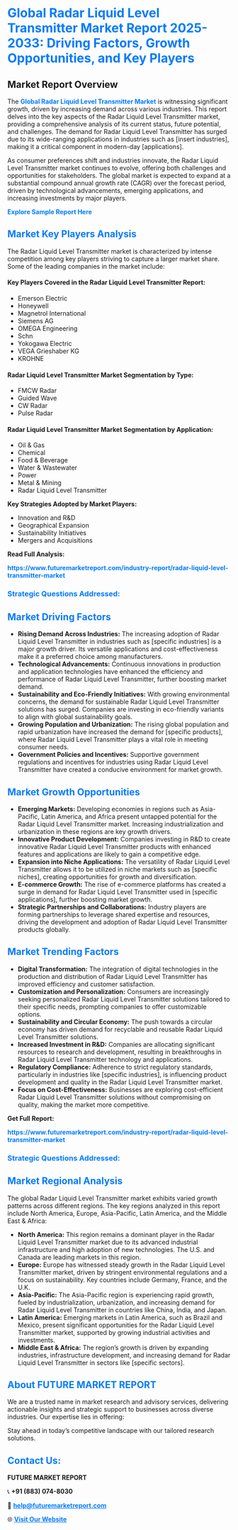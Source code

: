 <h1 style="color: #007BFF;">Global Radar Liquid Level Transmitter Market Report 2025-2033: Driving Factors, Growth Opportunities, and Key Players</h1>

<section id="overview">
<h2>Market Report Overview</h2>
<p>The <a href="https://www.futuremarketreport.com/industry-report/radar-liquid-level-transmitter-market" style="color: #007BFF; text-decoration: none;"><strong>Global Radar Liquid Level Transmitter Market</strong></a> is witnessing significant growth, driven by increasing demand across various industries. This report delves into the key aspects of the Radar Liquid Level Transmitter market, providing a comprehensive analysis of its current status, future potential, and challenges. The demand for Radar Liquid Level Transmitter has surged due to its wide-ranging applications in industries such as [insert industries], making it a critical component in modern-day [applications].</p>
<p>As consumer preferences shift and industries innovate, the Radar Liquid Level Transmitter market continues to evolve, offering both challenges and opportunities for stakeholders. The global market is expected to expand at a substantial compound annual growth rate (CAGR) over the forecast period, driven by technological advancements, emerging applications, and increasing investments by major players.</p>
</section>

<section id="overview">
<p><a href="https://www.futuremarketreport.com/request-sample/reportId=124660" style="color: #007BFF; text-decoration: none;"><strong>Explore Sample Report Here</strong></a></p>
</section>

<section id="key-players">
<h2 style="color: #007BFF;">Market Key Players Analysis</h2>
<p>The Radar Liquid Level Transmitter market is characterized by intense competition among key players striving to capture a larger market share. Some of the leading companies in the market include:</p>
<h4>Key Players Covered in the Radar Liquid Level Transmitter Report:</h4>
<ul><li>Emerson Electric</li><li>Honeywell</li><li>Magnetrol International</li><li>Siemens AG</li><li>OMEGA Engineering</li><li>Schn</li><li>Yokogawa Electric</li><li>VEGA Grieshaber KG</li><li>KROHNE</li></ul>
<h4>Radar Liquid Level Transmitter Market Segmentation by Type:</h4>
<ul><li>FMCW Radar</li><li>Guided Wave</li><li>CW Radar</li><li>Pulse Radar</li></ul>

<h4>Radar Liquid Level Transmitter Market Segmentation by Application:</h4>
<ul><li>Oil &amp; Gas</li><li>Chemical</li><li>Food &amp; Beverage</li><li>Water &amp; Wastewater</li><li>Power</li><li>Metal &amp; Mining</li><li>Radar Liquid Level Transmitter</li></ul>
<p><strong>Key Strategies Adopted by Market Players:</strong></p>
<ul>
<li>Innovation and R&D</li>
<li>Geographical Expansion</li>
<li>Sustainability Initiatives</li>
<li>Mergers and Acquisitions</li>
</ul>
</section>

<section>
<p><strong>Read Full Analysis: </strong></p><a href="https://www.futuremarketreport.com/industry-report/radar-liquid-level-transmitter-market" style="color: #007BFF; text-decoration: none;"><strong>https://www.futuremarketreport.com/industry-report/radar-liquid-level-transmitter-market</strong></a>
<h3 style="color: #007BFF;">Strategic Questions Addressed:</h3>
</section>

<section id="driving-factors">
<h2 style="color: #007BFF;">Market Driving Factors</h2>
<ul>
<li><strong>Rising Demand Across Industries:</strong> The increasing adoption of Radar Liquid Level Transmitter in industries such as [specific industries] is a major growth driver. Its versatile applications and cost-effectiveness make it a preferred choice among manufacturers.</li>
<li><strong>Technological Advancements:</strong> Continuous innovations in production and application technologies have enhanced the efficiency and performance of Radar Liquid Level Transmitter, further boosting market demand.</li>
<li><strong>Sustainability and Eco-Friendly Initiatives:</strong> With growing environmental concerns, the demand for sustainable Radar Liquid Level Transmitter solutions has surged. Companies are investing in eco-friendly variants to align with global sustainability goals.</li>
<li><strong>Growing Population and Urbanization:</strong> The rising global population and rapid urbanization have increased the demand for [specific products], where Radar Liquid Level Transmitter plays a vital role in meeting consumer needs.</li>
<li><strong>Government Policies and Incentives:</strong> Supportive government regulations and incentives for industries using Radar Liquid Level Transmitter have created a conducive environment for market growth.</li>
</ul>
</section>

<section id="growth-opportunities">
<h2 style="color: #007BFF;">Market Growth Opportunities</h2>
<ul>
<li><strong>Emerging Markets:</strong> Developing economies in regions such as Asia-Pacific, Latin America, and Africa present untapped potential for the Radar Liquid Level Transmitter market. Increasing industrialization and urbanization in these regions are key growth drivers.</li>
<li><strong>Innovative Product Development:</strong> Companies investing in R&D to create innovative Radar Liquid Level Transmitter products with enhanced features and applications are likely to gain a competitive edge.</li>
<li><strong>Expansion into Niche Applications:</strong> The versatility of Radar Liquid Level Transmitter allows it to be utilized in niche markets such as [specific niches], creating opportunities for growth and diversification.</li>
<li><strong>E-commerce Growth:</strong> The rise of e-commerce platforms has created a surge in demand for Radar Liquid Level Transmitter used in [specific applications], further boosting market growth.</li>
<li><strong>Strategic Partnerships and Collaborations:</strong> Industry players are forming partnerships to leverage shared expertise and resources, driving the development and adoption of Radar Liquid Level Transmitter products globally.</li>
</ul>
</section>

<section id="trending-factors">
<h2 style="color: #007BFF;">Market Trending Factors</h2>
<ul>
<li><strong>Digital Transformation:</strong> The integration of digital technologies in the production and distribution of Radar Liquid Level Transmitter has improved efficiency and customer satisfaction.</li>
<li><strong>Customization and Personalization:</strong> Consumers are increasingly seeking personalized Radar Liquid Level Transmitter solutions tailored to their specific needs, prompting companies to offer customizable options.</li>
<li><strong>Sustainability and Circular Economy:</strong> The push towards a circular economy has driven demand for recyclable and reusable Radar Liquid Level Transmitter solutions.</li>
<li><strong>Increased Investment in R&D:</strong> Companies are allocating significant resources to research and development, resulting in breakthroughs in Radar Liquid Level Transmitter technology and applications.</li>
<li><strong>Regulatory Compliance:</strong> Adherence to strict regulatory standards, particularly in industries like [specific industries], is influencing product development and quality in the Radar Liquid Level Transmitter market.</li>
<li><strong>Focus on Cost-Effectiveness:</strong> Businesses are exploring cost-efficient Radar Liquid Level Transmitter solutions without compromising on quality, making the market more competitive.</li>
</ul>
</section>

<section>
<p><strong>Get Full Report: </strong></p><a href="https://www.futuremarketreport.com/industry-report/radar-liquid-level-transmitter-market" style="color: #007BFF; text-decoration: none;"><strong>https://www.futuremarketreport.com/industry-report/radar-liquid-level-transmitter-market</strong></a>
<h3 style="color: #007BFF;">Strategic Questions Addressed:</h3>
</section>


<section id="regional-analysis">
<h2 style="color: #007BFF;">Market Regional Analysis</h2>
<p>The global Radar Liquid Level Transmitter market exhibits varied growth patterns across different regions. The key regions analyzed in this report include North America, Europe, Asia-Pacific, Latin America, and the Middle East & Africa:</p>
<ul>
<li><strong>North America:</strong> This region remains a dominant player in the Radar Liquid Level Transmitter market due to its advanced industrial infrastructure and high adoption of new technologies. The U.S. and Canada are leading markets in this region.</li>
<li><strong>Europe:</strong> Europe has witnessed steady growth in the Radar Liquid Level Transmitter market, driven by stringent environmental regulations and a focus on sustainability. Key countries include Germany, France, and the U.K.</li>
<li><strong>Asia-Pacific:</strong> The Asia-Pacific region is experiencing rapid growth, fueled by industrialization, urbanization, and increasing demand for Radar Liquid Level Transmitter in countries like China, India, and Japan.</li>
<li><strong>Latin America:</strong> Emerging markets in Latin America, such as Brazil and Mexico, present significant opportunities for the Radar Liquid Level Transmitter market, supported by growing industrial activities and investments.</li>
<li><strong>Middle East & Africa:</strong> The region’s growth is driven by expanding industries, infrastructure development, and increasing demand for Radar Liquid Level Transmitter in sectors like [specific sectors].</li>
</ul>
</section>

<footer>
<h2 style="color: #007BFF;">About FUTURE MARKET REPORT</h2>
<p>We are a trusted name in market research and advisory services, delivering actionable insights and strategic support to businesses across diverse industries. Our expertise lies in offering:</p>

<p>Stay ahead in today’s competitive landscape with our tailored research solutions.</p>

<h2 style="color: #007BFF;">Contact Us:</h2>
<p><strong>FUTURE MARKET REPORT</strong></p>
<p>📞 <strong>+91 (883) 074-8030</strong></p>
<p>📧 <strong><a href="mailto:help@futuremarketreport.com" style="color: #007BFF;">help@futuremarketreport.com</a></strong></p>
<p>🌐 <strong><a href="https://www.futuremarketreport.com/" style="color: #007BFF;">Visit Our Website</a></strong></p>
</footer>